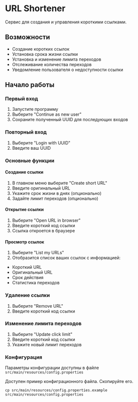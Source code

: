# URL Shortener

Сервис для создания и управления короткими ссылками.

## Возможности
- Создание коротких ссылок
- Установка срока жизни ссылки
- Установка и изменение лимита переходов
- Отслеживание количества переходов
- Уведомление пользователя о недоступности ссылки

## Начало работы
### Первый вход
1. Запустите программу
1. Выберите "Continue as new user"
1. Сохраните полученный UUID для последующих входов

### Повторный вход
1. Выберите "Login with UUID"
1. Введите ваш UUID

### Основные функции
#### Создание ссылки
1. В главном меню выберите "Create short URL"
1. Введите оригинальный URL
1. Укажите срок жизни в днях (опционально)
1. Задайте лимит переходов (опционально)

#### Открытие ссылки
1. Выберите "Open URL in browser"
1. Введите короткий код ссылки
1. Ссылка откроется в браузере

#### Просмотр ссылок
1. Выберите "List my URLs"
1. Отобразится список ваших ссылок с информацией:
- Короткий URL
- Оригинальный URL
- Срок действия
- Статистика переходов

### Удаление ссылки
1. Выберите "Remove URL"
1. Введите короткий код ссылки

### Изменение лимита переходов
1. Выберите "Update click limit"
1. Введите короткий код ссылки
1. Укажите новый лимит переходов

### Конфигурация
Параметры конфигурации доступны в файле `src/main/resources/config.properties`

Доступен пример конфиграционного файла. Скопируйте его.
```
cp src/main/resources/config.properties.example src/main/resources/config.properties
```

